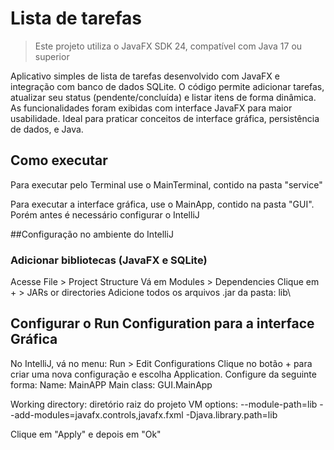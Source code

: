 # Lista de tarefas

> Este projeto utiliza o JavaFX SDK 24, compatível com Java 17 ou superior

Aplicativo simples de lista de tarefas desenvolvido com JavaFX e integração com banco de dados SQLite. 
O código permite adicionar tarefas, atualizar seu status (pendente/concluída) e listar itens de forma dinâmica.
As funcionalidades foram exibidas com interface JavaFX para maior usabilidade.
Ideal para praticar conceitos de interface gráfica, persistência de dados, e Java.


## Como executar

Para executar pelo Terminal use o MainTerminal, contido na pasta "service"

Para executar a interface gráfica, use o MainApp, contido na pasta "GUI". Porém antes é necessário configurar o IntelliJ 


##Configuração no ambiente do IntelliJ 

### Adicionar  bibliotecas (JavaFX e SQLite)
Acesse File > Project Structure 
Vá em Modules > Dependencies
Clique em + > JARs or directories
Adicione todos os arquivos .jar da pasta: lib\

## Configurar o Run Configuration para a interface Gráfica 
No IntelliJ, vá no menu:
Run > Edit Configurations
Clique no botão + para criar uma nova configuração e escolha Application.
Configure da seguinte forma:
Name: MainAPP
Main class: GUI.MainApp

Working directory: diretório raiz do projeto
VM options:  --module-path=lib --add-modules=javafx.controls,javafx.fxml -Djava.library.path=lib

Clique em "Apply" e depois em "Ok"
```
